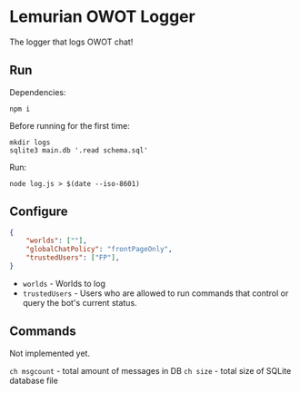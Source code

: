 # Lemurian OWOT Logger

The logger that logs OWOT chat!

## Run
Dependencies:
```
npm i
```

Before running for the first time:
```
mkdir logs
sqlite3 main.db '.read schema.sql'
```

Run:
```
node log.js > $(date --iso-8601)
```

## Configure
```json
{
    "worlds": [""],
    "globalChatPolicy": "frontPageOnly",
    "trustedUsers": ["FP"],
}
```

* `worlds` - Worlds to log
* `trustedUsers` - Users who are allowed to run commands that control or
  query the bot's current status.

## Commands
Not implemented yet.

`ch msgcount` - total amount of messages in DB
`ch size` - total size of SQLite database file
